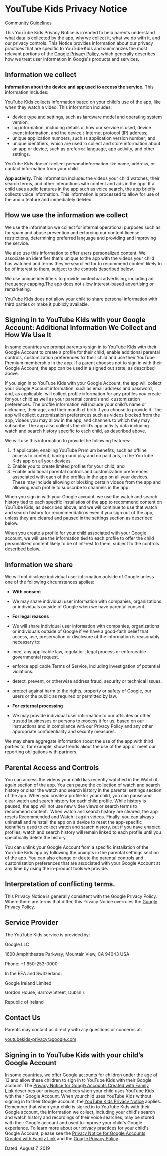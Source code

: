 YouTube Kids Privacy Notice
===========================

[Community Guidelines](https://www.youtube.com/t/community_guidelines)

This YouTube Kids Privacy Notice is intended to help parents understand what data is collected by the app, why we collect it, what we do with it, and our privacy controls. This Notice provides information about our privacy practices that are specific to YouTube Kids and summarizes the most relevant portions of the [Google Privacy Policy](https://www.google.com/policies/privacy/), which generally describes how we treat user information in Google's products and services.

Information we collect
----------------------

**Information about the device and app used to access the service.** This information includes:

YouTube Kids collects information based on your child's use of the app, like when they watch a video. This information includes:

* device type and settings, such as hardware model and operating system version;
* log information, including details of how our service is used, device event information, and the device's Internet protocol (IP) address;
* unique application numbers, such as application version number; and
* unique identifiers, which are used to collect and store information about an app or device, such as preferred language, app activity, and other settings.

YouTube Kids doesn't collect personal information like name, address, or contact information from your child.

**App activity.** This information includes the videos your child watches, their search terms, and other interactions with content and ads in the app. If a child uses audio features in the app such as voice search, the app briefly collects voice information. This information is processed to allow for use of the audio feature and immediately deleted.

How we use the information we collect
-------------------------------------

We use the information we collect for internal operational purposes such as for spam and abuse prevention and enforcing our content license restrictions, determining preferred language and providing and improving the service.

We also use this information to offer users personalized content. We associate an identifier that's unique to the app with the videos your child has watched and terms they've searched for to recommend content likely to be of interest to them, subject to the controls described below.

We use unique identifiers to provide contextual advertising, including ad frequency capping.The app does not allow interest-based advertising or remarketing.

YouTube Kids does not allow your child to share personal information with third parties or make it publicly available.

Signing in to YouTube Kids with your Google Account: Additional Information We Collect and How We Use It
--------------------------------------------------------------------------------------------------------

In some countries we prompt parents to sign in to YouTube Kids with their Google Account to create a profile for their child, enable additional parental controls, customization preferences for their child and use their YouTube Premium membership in the app. If a parent chooses not to sign in with their Google Account, the app can be used in a signed out state, as described above.

If you sign in to YouTube Kids with your Google Account, the app will collect your Google Account information, such as email address and password, and, as applicable, will collect profile information for any profiles you create for your child as well as your parental controls and  customization preferences. The profile information will include your child’s name or nickname, their age, and their month of birth if you choose to provide it. The app will collect customization preferences such as videos blocked from the app, videos you may allow in the app, and channels to which they may subscribe. The app also collects the child’s app activity data including watch and search history specific to each child, as described above.

We will use this information to provide the following features:

1. If applicable, enabling YouTube Premium benefits, such as offline access to content, background play and no paid ads, in the YouTube Kids app on all your devices.
2. Enable you to create limited profiles for your child, and
3. Enable additional parental controls and customization preferences associated with each of the profiles in the app on all your devices. These may include allowing or blocking certain videos from the app and allowing each profile to subscribe to channels in the app.

When you sign in with your Google account, we use the watch and search history tied to each specific installation of the app to recommend content on YouTube Kids, as described above, and we will continue to use that watch and search history for recommendations even if you sign out of the app, unless they are cleared and paused in the settings section as described below.

When you create a profile for your child associated with your Google account, we will use the information tied to each profile to offer the child personalized content likely to be of interest to them, subject to the controls described below.

Information we share
--------------------

We will not disclose individual user information outside of Google unless one of the following circumstances applies:

* **With consent**
* We may share individual user information with companies, organizations or individuals outside of Google when we have parental consent.
* **For legal reasons**
* We will share individual user information with companies, organizations or individuals outside of Google if we have a good-faith belief that access, use, preservation or disclosure of the information is reasonably necessary to:

* meet any applicable law, regulation, legal process or enforceable governmental request.
* enforce applicable Terms of Service, including investigation of potential violations.
* detect, prevent, or otherwise address fraud, security or technical issues.
* protect against harm to the rights, property or safety of Google, our users or the public as required or permitted by law.

* **For external processing**
* We may provide individual user information to our affiliates or other trusted businesses or persons to process it for us, based on our instructions and in compliance with our Privacy Policy and any other appropriate confidentiality and security measures.

We may share aggregate information about the use of the app with third parties to, for example, show trends about the use of the app or meet our reporting obligations with partners.

Parental Access and Controls
----------------------------

You can access the videos your child has recently watched in the Watch it again section of the app. You can pause the collection of watch and search history or clear the watch and search history in the parental settings section of the app. When you create a profile for your child, you can pause and clear watch and search history for each child profile. While history is paused, the app will not use new video views or search terms to recommend content.  When watch and search history are cleared, the app resets Recommended and Watch it again videos. Finally, you can always uninstall and reinstall the app on a device to reset the app-specific identifiers used to collect watch and search history, but if you have enabled profiles, watch and search history will remain linked to each profile until you specifically delete the history.

You can unlink your Google Account from a specific installation of the YouTube Kids app by following the prompts in the parental settings section of the app. You can also change or delete the parental controls and customization preferences that are associated with your Google Account at any time by using the in-product tools we provide.

Interpretation of conflicting terms.
------------------------------------

This Privacy Notice is generally consistent with the Google Privacy Policy. Where there are terms that differ, this Privacy Notice overrules the [Google Privacy Policy](https://www.google.com/policies/privacy/).

Service Provider
----------------

The YouTube Kids service is provided by:

Google LLC

1600 Amphitheatre Parkway, Mountain View, CA 94043 USA

Phone: +1 650-253-0000

In the EEA and Switzerland:

Google Ireland Limited

Gordon House, Barrow Street, Dublin 4

Republic of Ireland

Contact Us
----------

Parents may contact us directly with any questions or concerns at:

[youtubekids-privacy@google.com](mailto:youtubekids-privacy@google.com)

Signing in to YouTube Kids with your child’s Google Account
-----------------------------------------------------------

In some countries, we offer Google accounts for children under the age of 13 and allow these children to sign in to YouTube Kids with their Google account. The [Privacy Notice for Google Accounts Created with Family Link](https://families.google.com/familylink/privacy/child-policy/) describes our privacy practices when your child uses YouTube Kids with their Google Account. When your child uses YouTube Kids without signing in to their Google account, the [YouTube Kids Privacy Notice](https://kids.youtube.com/privacynotice) applies. Remember that when your child is signed in to YouTube Kids with their Google account, the information we collect, including your child's search and watch history and recordings of their voice searches, may be stored with their Google account and used to improve your child's Google experience. To learn more about our privacy practices for your child's Google Account, please see the [Privacy Notice for Google Accounts Created with Family Link](https://families.google.com/familylink/privacy/child-policy/) and the [Google Privacy Policy](https://www.google.com/policies/privacy/).

Dated: August 7, 2019
